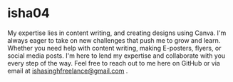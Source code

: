 # isha04
My expertise lies in content writing, and creating designs using Canva. I'm always eager to take on new challenges that push me to grow and learn.
Whether you need help with content writing, making E-posters, flyers, or social media posts. I'm here to lend my expertise and collaborate with you every step of the way.
Feel free to reach out to me here on GitHub or via email at ishasinghfreelance@gmail.com .
